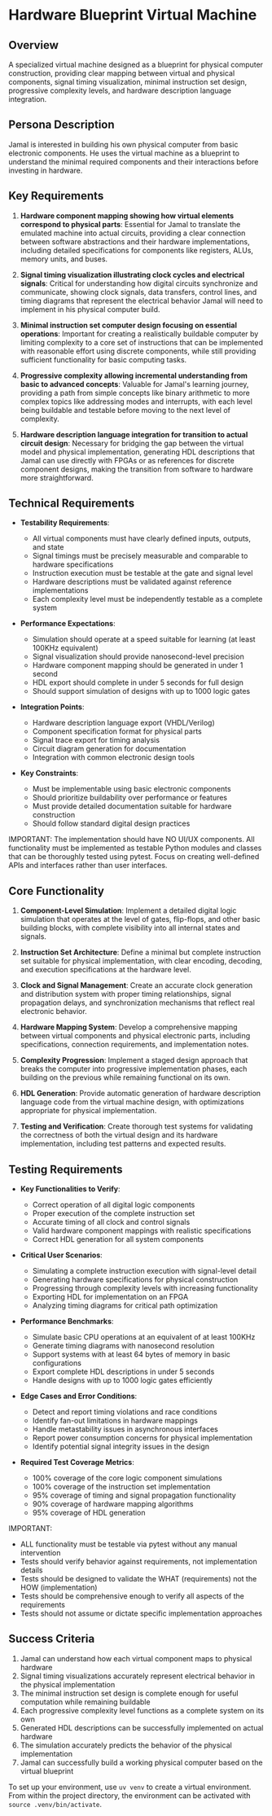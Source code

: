 # Hardware Blueprint Virtual Machine

## Overview
A specialized virtual machine designed as a blueprint for physical computer construction, providing clear mapping between virtual and physical components, signal timing visualization, minimal instruction set design, progressive complexity levels, and hardware description language integration.

## Persona Description
Jamal is interested in building his own physical computer from basic electronic components. He uses the virtual machine as a blueprint to understand the minimal required components and their interactions before investing in hardware.

## Key Requirements
1. **Hardware component mapping showing how virtual elements correspond to physical parts**: Essential for Jamal to translate the emulated machine into actual circuits, providing a clear connection between software abstractions and their hardware implementations, including detailed specifications for components like registers, ALUs, memory units, and buses.

2. **Signal timing visualization illustrating clock cycles and electrical signals**: Critical for understanding how digital circuits synchronize and communicate, showing clock signals, data transfers, control lines, and timing diagrams that represent the electrical behavior Jamal will need to implement in his physical computer build.

3. **Minimal instruction set computer design focusing on essential operations**: Important for creating a realistically buildable computer by limiting complexity to a core set of instructions that can be implemented with reasonable effort using discrete components, while still providing sufficient functionality for basic computing tasks.

4. **Progressive complexity allowing incremental understanding from basic to advanced concepts**: Valuable for Jamal's learning journey, providing a path from simple concepts like binary arithmetic to more complex topics like addressing modes and interrupts, with each level being buildable and testable before moving to the next level of complexity.

5. **Hardware description language integration for transition to actual circuit design**: Necessary for bridging the gap between the virtual model and physical implementation, generating HDL descriptions that Jamal can use directly with FPGAs or as references for discrete component designs, making the transition from software to hardware more straightforward.

## Technical Requirements
- **Testability Requirements**:
  - All virtual components must have clearly defined inputs, outputs, and state
  - Signal timings must be precisely measurable and comparable to hardware specifications
  - Instruction execution must be testable at the gate and signal level
  - Hardware descriptions must be validated against reference implementations
  - Each complexity level must be independently testable as a complete system

- **Performance Expectations**:
  - Simulation should operate at a speed suitable for learning (at least 100KHz equivalent)
  - Signal visualization should provide nanosecond-level precision
  - Hardware component mapping should be generated in under 1 second
  - HDL export should complete in under 5 seconds for full design
  - Should support simulation of designs with up to 1000 logic gates

- **Integration Points**:
  - Hardware description language export (VHDL/Verilog)
  - Component specification format for physical parts
  - Signal trace export for timing analysis
  - Circuit diagram generation for documentation
  - Integration with common electronic design tools

- **Key Constraints**:
  - Must be implementable using basic electronic components
  - Should prioritize buildability over performance or features
  - Must provide detailed documentation suitable for hardware construction
  - Should follow standard digital design practices

IMPORTANT: The implementation should have NO UI/UX components. All functionality must be implemented as testable Python modules and classes that can be thoroughly tested using pytest. Focus on creating well-defined APIs and interfaces rather than user interfaces.

## Core Functionality
1. **Component-Level Simulation**: Implement a detailed digital logic simulation that operates at the level of gates, flip-flops, and other basic building blocks, with complete visibility into all internal states and signals.

2. **Instruction Set Architecture**: Define a minimal but complete instruction set suitable for physical implementation, with clear encoding, decoding, and execution specifications at the hardware level.

3. **Clock and Signal Management**: Create an accurate clock generation and distribution system with proper timing relationships, signal propagation delays, and synchronization mechanisms that reflect real electronic behavior.

4. **Hardware Mapping System**: Develop a comprehensive mapping between virtual components and physical electronic parts, including specifications, connection requirements, and implementation notes.

5. **Complexity Progression**: Implement a staged design approach that breaks the computer into progressive implementation phases, each building on the previous while remaining functional on its own.

6. **HDL Generation**: Provide automatic generation of hardware description language code from the virtual machine design, with optimizations appropriate for physical implementation.

7. **Testing and Verification**: Create thorough test systems for validating the correctness of both the virtual design and its hardware implementation, including test patterns and expected results.

## Testing Requirements
- **Key Functionalities to Verify**:
  - Correct operation of all digital logic components
  - Proper execution of the complete instruction set
  - Accurate timing of all clock and control signals
  - Valid hardware component mappings with realistic specifications
  - Correct HDL generation for all system components

- **Critical User Scenarios**:
  - Simulating a complete instruction execution with signal-level detail
  - Generating hardware specifications for physical construction
  - Progressing through complexity levels with increasing functionality
  - Exporting HDL for implementation on an FPGA
  - Analyzing timing diagrams for critical path optimization

- **Performance Benchmarks**:
  - Simulate basic CPU operations at an equivalent of at least 100KHz
  - Generate timing diagrams with nanosecond resolution
  - Support systems with at least 64 bytes of memory in basic configurations
  - Export complete HDL descriptions in under 5 seconds
  - Handle designs with up to 1000 logic gates efficiently

- **Edge Cases and Error Conditions**:
  - Detect and report timing violations and race conditions
  - Identify fan-out limitations in hardware mappings
  - Handle metastability issues in asynchronous interfaces
  - Report power consumption concerns for physical implementation
  - Identify potential signal integrity issues in the design

- **Required Test Coverage Metrics**:
  - 100% coverage of the core logic component simulations
  - 100% coverage of the instruction set implementation
  - 95% coverage of timing and signal propagation functionality
  - 90% coverage of hardware mapping algorithms
  - 95% coverage of HDL generation

IMPORTANT: 
- ALL functionality must be testable via pytest without any manual intervention
- Tests should verify behavior against requirements, not implementation details
- Tests should be designed to validate the WHAT (requirements) not the HOW (implementation)
- Tests should be comprehensive enough to verify all aspects of the requirements
- Tests should not assume or dictate specific implementation approaches

## Success Criteria
1. Jamal can understand how each virtual component maps to physical hardware
2. Signal timing visualizations accurately represent electrical behavior in the physical implementation
3. The minimal instruction set design is complete enough for useful computation while remaining buildable
4. Each progressive complexity level functions as a complete system on its own
5. Generated HDL descriptions can be successfully implemented on actual hardware
6. The simulation accurately predicts the behavior of the physical implementation
7. Jamal can successfully build a working physical computer based on the virtual blueprint

To set up your environment, use `uv venv` to create a virtual environment. From within the project directory, the environment can be activated with `source .venv/bin/activate`.